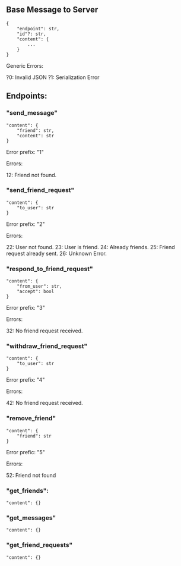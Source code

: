 
## Base Message to Server

    {
        "endpoint": str,
        "id"?: str,
        "content": {
            ...
        }
    }

Generic Errors:

?0: Invalid JSON
?1: Serialization Error

## Endpoints:

### "send_message"

    "content": {
        "friend": str,
        "content": str
    }
    
Error prefix: "1"

Errors:

12: Friend not found.

### "send_friend_request"

    "content": {
        "to_user": str
    }

Error prefix: "2"

Errors:

22: User not found.
23: User is friend.
24: Already friends.
25: Friend request already sent.
26: Unknown Error.

### "respond_to_friend_request"

    "content": {
        "from_user": str,
        "accept": bool
    }

Error prefix: "3"

Errors:

32: No friend request received.

### "withdraw_friend_request"

    "content": {
        "to_user": str
    }

Error prefix: "4"

Errors:

42: No friend request received.

### "remove_friend"

    "content": {
        "friend": str
    }

Error prefic: "5"

Errors:

52: Friend not found

### "get_friends":

    "content": {}

### "get_messages"

    "content": {}

### "get_friend_requests"

    "content": {}
